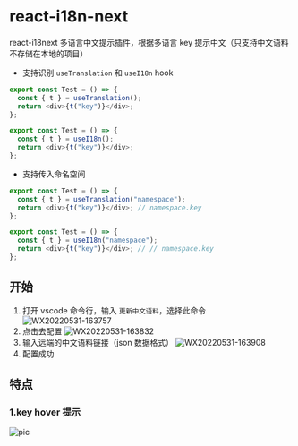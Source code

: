 # react-i18n-next

react-i18next 多语言中文提示插件，根据多语言 key 提示中文（只支持中文语料不存储在本地的项目）

- 支持识别 `useTranslation` 和 `useI18n` hook

```javascript
export const Test = () => {
  const { t } = useTranslation();
  return <div>{t("key")}</div>;
};
```

```javascript
export const Test = () => {
  const { t } = useI18n();
  return <div>{t("key")}</div>;
};
```

- 支持传入命名空间

```javascript
export const Test = () => {
  const { t } = useTranslation("namespace");
  return <div>{t("key")}</div>; // namespace.key
};
```

```javascript
export const Test = () => {
  const { t } = useI18n("namespace");
  return <div>{t("key")}</div>; // // namespace.key
};
```

## 开始

1. 打开 vscode 命令行，输入 `更新中文语料`，选择此命令
   ![WX20220531-163757](https://user-images.githubusercontent.com/20468805/171149606-d510619c-339d-4e23-8ab4-cfc3acde218c.png)
2. 点击去配置
   ![WX20220531-163832](https://user-images.githubusercontent.com/20468805/171149907-3729fee3-7650-4091-83f9-19a505c808d0.png)
3. 输入远端的中文语料链接（json 数据格式）
   ![WX20220531-163908](https://user-images.githubusercontent.com/20468805/171150017-5d34b30c-9aac-42e9-989f-b9ee86e13c2e.png)
4. 配置成功

## 特点

### 1.key hover 提示

![pic](https://user-images.githubusercontent.com/20468805/171150219-f9991216-025b-45dc-9add-46fdee75899e.png)
